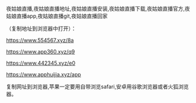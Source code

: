 夜姑娘直播,夜姑娘直播地址,夜姑娘直播安装,夜姑娘直播下载,夜姑娘直播官方,夜姑娘直播app,夜姑娘直播git,夜姑娘直播回家


（复制地址到浏览器中打开）：

https://www.554567.xyz/8a

https://www.app360.xyz/q9

https://www.442345.xyz/e0

https://www.apphuijia.xyz/app

复制网址到浏览器,苹果一定要用自带浏览safari,安卓用谷歌浏览器或者火狐浏览器。
